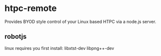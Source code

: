# htpc-remote

Provides BYOD style control of your Linux based HTPC via a node.js server.

## robotjs

linux requires you first install: libxtst-dev libpng++-dev